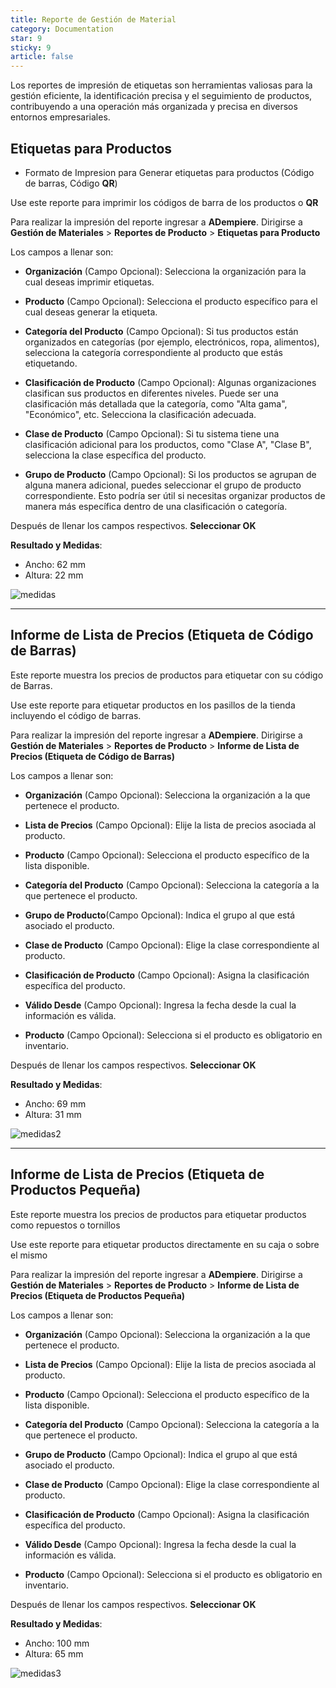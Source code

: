```yaml
---
title: Reporte de Gestión de Material
category: Documentation
star: 9
sticky: 9
article: false
---
```


Los reportes de impresión de etiquetas son herramientas valiosas para la gestión eficiente, la identificación precisa y el seguimiento de productos, contribuyendo a una operación más organizada y precisa en diversos entornos empresariales.

## Etiquetas para Productos

- Formato de Impresion para Generar etiquetas para productos (Código de barras, Código **QR**)

Use este reporte para imprimir los códigos de barra de los productos o **QR**

Para realizar la impresión del reporte ingresar a
**ADempiere**.
Dirigirse a **Gestión de Materiales** > **Reportes de Producto** > **Etiquetas para Producto**

Los campos a llenar son:

- **Organización** (Campo Opcional): Selecciona la organización para la cual deseas imprimir etiquetas.

- **Producto** (Campo Opcional): Selecciona el producto específico para el cual deseas generar la etiqueta.

- **Categoría del Producto** (Campo Opcional): Si tus productos están organizados en categorías (por ejemplo, electrónicos, ropa, alimentos), selecciona la categoría correspondiente al producto que estás etiquetando.

- **Clasificación de Producto** (Campo Opcional): Algunas organizaciones clasifican sus productos en diferentes niveles. Puede ser una clasificación más detallada que la categoría, como "Alta gama", "Económico", etc. Selecciona la clasificación adecuada.

- **Clase de Producto** (Campo Opcional): Si tu sistema tiene una clasificación adicional para los productos, como "Clase A", "Clase B", selecciona la clase específica del producto.

- **Grupo de Producto** (Campo Opcional): Si los productos se agrupan de alguna manera adicional, puedes seleccionar el grupo de producto correspondiente. Esto podría ser útil si necesitas organizar productos de manera más específica dentro de una clasificación o categoría.

Después de llenar los campos respectivos. **Seleccionar OK**

**Resultado y Medidas**:

- Ancho: 62 mm
- Altura: 22 mm

![medidas](/assets/img/docs/material-management/product-labels.png)

---

## Informe de Lista de Precios (Etiqueta de Código de Barras)

Este reporte muestra los precios de productos para etiquetar con su código de Barras.

Use este reporte para etiquetar productos en los pasillos de la tienda incluyendo el código de barras.

Para realizar la impresión del reporte ingresar a
**ADempiere**.
Dirigirse a **Gestión de Materiales** > **Reportes de Producto** > **Informe de Lista de Precios (Etiqueta de Código de Barras)**

Los campos a llenar son:

- **Organización** (Campo Opcional): Selecciona la organización a la que pertenece el producto.

- **Lista de Precios** (Campo Opcional): Elije la lista de precios asociada al producto.

- **Producto** (Campo Opcional): Selecciona el producto específico de la lista disponible.

- **Categoría del Producto** (Campo Opcional): Selecciona la categoría a la que pertenece el producto.

- **Grupo de Producto**(Campo Opcional): Indica el grupo al que está asociado el producto.

- **Clase de Producto** (Campo Opcional): Elige la clase correspondiente al producto.

- **Clasificación de Producto** (Campo Opcional): Asigna la clasificación específica del producto.

- **Válido Desde** (Campo Opcional): Ingresa la fecha desde la cual la información es válida.

- **Producto** (Campo Opcional): Selecciona si el producto es obligatorio en inventario.

Después de llenar los campos respectivos. **Seleccionar OK**

**Resultado y Medidas**:

- Ancho: 69 mm
- Altura: 31 mm

![medidas2](/assets/img/docs/material-management/barcode-label.png)

---

## Informe de Lista de Precios (Etiqueta de Productos Pequeña)

Este reporte muestra los precios de productos para etiquetar productos como repuestos o tornillos

Use este reporte para etiquetar productos directamente en su caja o sobre el mismo

Para realizar la impresión del reporte ingresar a
**ADempiere**.
Dirigirse a **Gestión de Materiales** > **Reportes de Producto** > **Informe de Lista de Precios (Etiqueta de Productos Pequeña)**

Los campos a llenar son:

- **Organización** (Campo Opcional): Selecciona la organización a la que pertenece el producto.

- **Lista de Precios** (Campo Opcional): Elije la lista de precios asociada al producto.

- **Producto** (Campo Opcional): Selecciona el producto específico de la lista disponible.

- **Categoría del Producto** (Campo Opcional): Selecciona la categoría a la que pertenece el producto.

- **Grupo de Producto** (Campo Opcional): Indica el grupo al que está asociado el producto.

- **Clase de Producto** (Campo Opcional): Elige la clase correspondiente al producto.

- **Clasificación de Producto** (Campo Opcional): Asigna la clasificación específica del producto.

- **Válido Desde** (Campo Opcional): Ingresa la fecha desde la cual la información es válida.

- **Producto** (Campo Opcional): Selecciona si el producto es obligatorio en inventario.

Después de llenar los campos respectivos. **Seleccionar OK**

**Resultado y Medidas**:

- Ancho: 100 mm
- Altura: 65 mm

![medidas3](/assets/img/docs/material-management/small-product-label.png)
